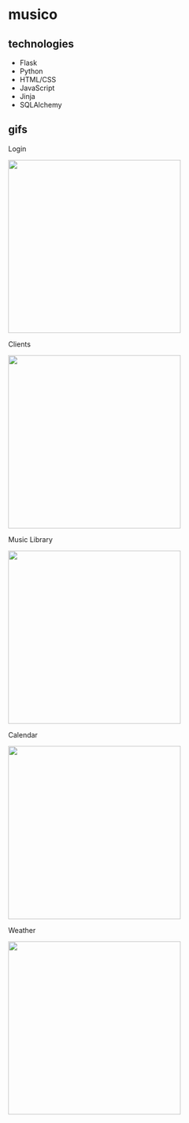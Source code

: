 # musico 

## technologies
- Flask
- Python
- HTML/CSS
- JavaScript
- Jinja
- SQLAlchemy 

## gifs
Login
<p>
  <image src='musico-gifs/musico_login.gif' width=350><br>
</p>
Clients
<p>
  <image src='musico-gifs/musico-client.gif' width=350><br>
</p>
Music Library
<p>
  <image src='musico-gifs/musico-library.gif' width=350><br>
</p>
Calendar
<p>
  <image src='musico-gifs/musico-calendar.gif' width=350><br>
</p>
Weather
<p>
  <image src='musico-gifs/musico-weather.gif' width=350><br>
</p>
